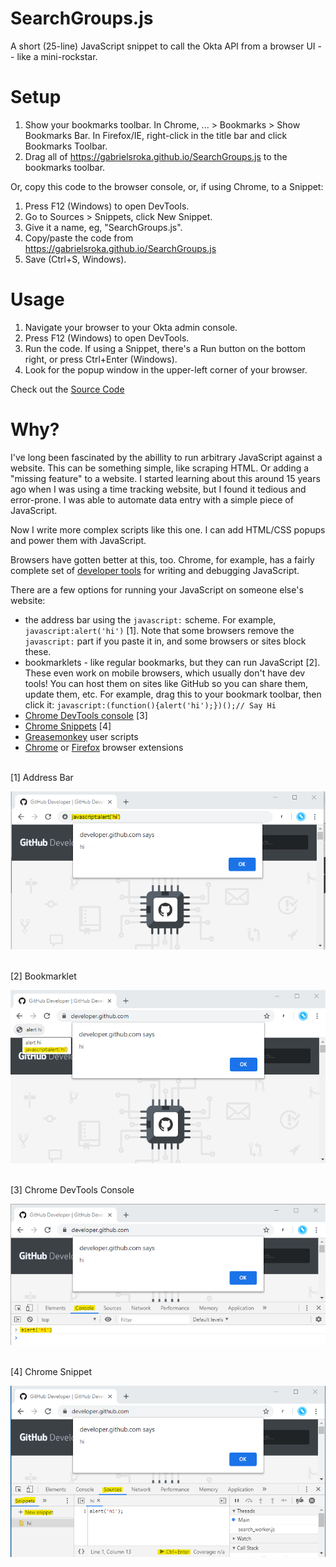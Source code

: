 # SearchGroups.js

A short (25-line) JavaScript snippet to call the Okta API from a browser UI -- like a mini-rockstar.

# Setup
1. Show your bookmarks toolbar. In Chrome, ... > Bookmarks > Show Bookmarks Bar. In Firefox/IE, right-click in the title bar and click Bookmarks Toolbar.
2. Drag all of https://gabrielsroka.github.io/SearchGroups.js to the bookmarks toolbar.

Or, copy this code to the browser console, or, if using Chrome, to a Snippet:
1. Press F12 (Windows) to open DevTools.
2. Go to Sources > Snippets, click New Snippet.
3. Give it a name, eg, "SearchGroups.js".
4. Copy/paste the code from https://gabrielsroka.github.io/SearchGroups.js
5. Save (Ctrl+S, Windows).

# Usage
1. Navigate your browser to your Okta admin console.
2. Press F12 (Windows) to open DevTools.
3. Run the code. If using a Snippet, there's a Run button on the bottom right, or press Ctrl+Enter (Windows).
4. Look for the popup window in the upper-left corner of your browser.

Check out the [Source Code](https://github.com/gabrielsroka/gabrielsroka.github.io/blob/master/SearchGroups.js)

# Why?
I've long been fascinated by the abillity to run arbitrary JavaScript against a website. This can be something simple, like scraping HTML. Or adding a "missing feature" to a website. I started learning about this around 15 years ago when I was using a time tracking website, but I found it tedious and error-prone. I was able to automate data entry with a simple piece of JavaScript.

Now I write more complex scripts like this one. I can add HTML/CSS popups and power them with JavaScript.

Browsers have gotten better at this, too. Chrome, for example, has a fairly complete set of [developer tools](https://developer.chrome.com/docs/devtools/) for writing and debugging JavaScript.

There are a few options for running your JavaScript on someone else's website:
- the address bar using the `javascript:` scheme. For example, `javascript:alert('hi')` [1]. Note that some browsers remove the `javascript:` part if you paste it in, and some browsers or sites block these.
- bookmarklets - like regular bookmarks, but they can run JavaScript [2]. These even work on mobile browsers, which usually don't have dev tools! You can host them on sites like GitHub so you can share them, update them, etc. For example, drag this to your bookmark toolbar, then click it: `javascript:(function(){alert('hi');})();// Say Hi`
- [Chrome DevTools console](https://developer.chrome.com/docs/devtools/console/) [3]
- [Chrome Snippets](https://developer.chrome.com/docs/devtools/javascript/snippets/) [4]
- [Greasemonkey](https://addons.mozilla.org/en-US/firefox/addon/greasemonkey/) user scripts
- [Chrome](https://developer.chrome.com/docs/extensions/) or [Firefox](https://developer.mozilla.org/en-US/Add-ons/WebExtensions) browser extensions

<br>
[1] Address Bar

![Address Bar](addressbar.png)

<br>
[2] Bookmarklet

![Bookmarklet](bookmarklet.png)

<br>
[3] Chrome DevTools Console

![Chrome DevTools Console](console.png)

<br>
[4] Chrome Snippet

![Chrome Snippet](snippet.png)
